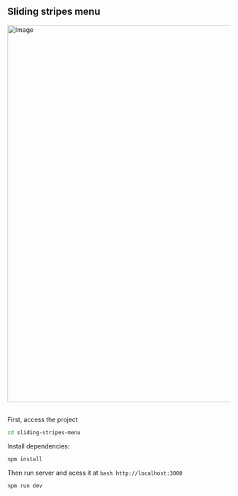 ## Sliding stripes menu

<img src="https://github.com/fernanda-freitas/sliding-stripes-menu/assets/33285862/24cc48df-232e-4efe-ac8b-59ddcb0e2c3b" alt="Image" width="850">
</br>
</br>

First, access the project
```bash
cd sliding-stripes-menu
```

Install dependencies:
```bash
npm install
```

Then run server and acess it at ```bash http://localhost:3000```
```bash
npm run dev
```
